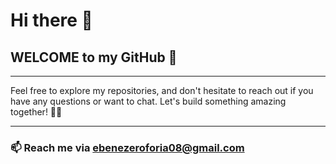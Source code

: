 # Hi there 👋

## WELCOME to my GitHub 🌟 

-----------

Feel free to explore my repositories, and don't hesitate to reach out if you have any questions or want to chat. Let's build something amazing together! 💼✨

------------

<!--
## Skills

  <details open>
<summary>My Skills</summary>

|    | Technologies |
|-----:|-----------|
|     1| JAVASCRIPT|
|     2| HTML      |f
|     3| CSS       |
|     4| MONGODB   |
|     5| EXPRESS JS|
|     6| REACT     |
|     7| DJANGO |
|     8| GIT       |


  </details>
 -->


### 📫 Reach me via ebenezeroforia08@gmail.com
<!--
**hermes-4/hermes-4** is a ✨ _special_ ✨ repository because its `README.md` (this file) appears on your GitHub profile.

Here are some ideas to get you started:

- 🔭 I’m currently working on ...
- 🌱 I’m currently learning ...
- 👯 I’m looking to collaborate on ...
- 🤔 I’m looking for help with ...
- 💬 Ask me about ...
- 📫 How to reach me: ...
- 😄 Pronouns: ...
- ⚡ Fun fact: ...
-->
